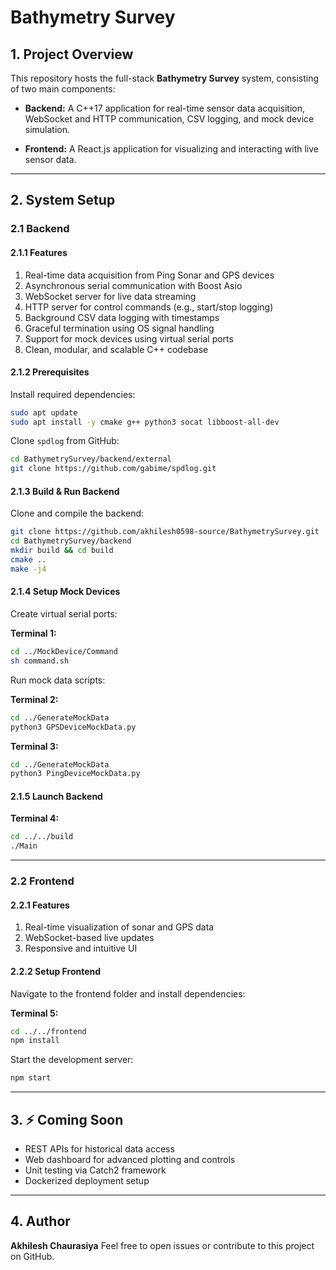 # Bathymetry Survey

## 1. Project Overview

This repository hosts the full-stack **Bathymetry Survey** system, consisting of two main components:

* **Backend:**
  A C++17 application for real-time sensor data acquisition, WebSocket and HTTP communication, CSV logging, and mock device simulation.

* **Frontend:**
  A React.js application for visualizing and interacting with live sensor data.

---

## 2. System Setup

### 2.1 Backend

#### 2.1.1 Features

1. Real-time data acquisition from Ping Sonar and GPS devices
2. Asynchronous serial communication with Boost Asio
3. WebSocket server for live data streaming
4. HTTP server for control commands (e.g., start/stop logging)
5. Background CSV data logging with timestamps
6. Graceful termination using OS signal handling
7. Support for mock devices using virtual serial ports
8. Clean, modular, and scalable C++ codebase

#### 2.1.2 Prerequisites

Install required dependencies:

```bash
sudo apt update
sudo apt install -y cmake g++ python3 socat libboost-all-dev
```

Clone `spdlog` from GitHub:

```bash
cd BathymetrySurvey/backend/external
git clone https://github.com/gabime/spdlog.git
```

#### 2.1.3 Build & Run Backend

Clone and compile the backend:

```bash
git clone https://github.com/akhilesh0598-source/BathymetrySurvey.git
cd BathymetrySurvey/backend
mkdir build && cd build
cmake ..
make -j4
```

#### 2.1.4 Setup Mock Devices

Create virtual serial ports:

**Terminal 1:**

```bash
cd ../MockDevice/Command
sh command.sh
```

Run mock data scripts:

**Terminal 2:**

```bash
cd ../GenerateMockData
python3 GPSDeviceMockData.py
```

**Terminal 3:**

```bash
cd ../GenerateMockData
python3 PingDeviceMockData.py
```

#### 2.1.5 Launch Backend

**Terminal 4:**

```bash
cd ../../build
./Main
```

---

### 2.2 Frontend

#### 2.2.1 Features

1. Real-time visualization of sonar and GPS data
2. WebSocket-based live updates
3. Responsive and intuitive UI

#### 2.2.2 Setup Frontend

Navigate to the frontend folder and install dependencies:

**Terminal 5:**

```bash
cd ../../frontend
npm install
```

Start the development server:

```bash
npm start
```

---

## 3. ⚡ Coming Soon

* REST APIs for historical data access
* Web dashboard for advanced plotting and controls
* Unit testing via Catch2 framework
* Dockerized deployment setup

---

## 4. Author

**Akhilesh Chaurasiya**
Feel free to open issues or contribute to this project on GitHub.
